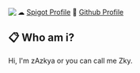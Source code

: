<a href="https://www.zazkya.me"><img align="left" src="https://media.discordapp.net/attachments/833551890427674675/888819181661864006/MyProfile.png?width=201&height=224"/></a>

☁ <a href="https://www.spigotmc.org/members/zazkya.1405036/">Spigot Profile</a>
📇 <a href="https://github.com/zAzkkya">Github Profile</a>

## 📋 Who am i?

Hi, I'm zAzkya or you can call me Zky.
